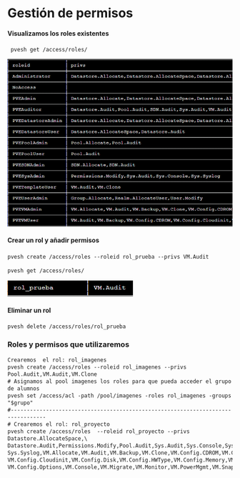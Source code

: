 # Gestión de permisos

#### Visualizamos los roles existentes

` pvesh get /access/roles/`

![image](img/roles.png)

#### Crear un rol y añadir permisos

`pvesh create /access/roles --roleid rol_prueba --privs VM.Audit`

`pvesh get /access/roles/`

![image](img/rolescrear.png)


#### Eliminar un rol

`pvesh delete /access/roles/rol_prueba`

### Roles y permisos que utilizaremos
```
Crearemos  el rol: rol_imagenes
pvesh create /access/roles --roleid rol_imagenes --privs Pool.Audit,VM.Audit,VM.Clone
# Asignamos al pool imagenes los roles para que pueda acceder el grupo de alumnos
pvesh set /access/acl -path /pool/imagenes -roles rol_imagenes -groups "$grupo"
#---------------------------------------------------------------------------------
# Crearemos el rol: rol_proyecto
pvesh create /access/roles  --roleid rol_proyecto --privs Datastore.AllocateSpace,\
Datastore.Audit,Permissions.Modify,Pool.Audit,Sys.Audit,Sys.Console,Sys.Modify,\
Sys.Syslog,VM.Allocate,VM.Audit,VM.Backup,VM.Clone,VM.Config.CDROM,VM.Config.CPU,\
VM.Config.Cloudinit,VM.Config.Disk,VM.Config.HWType,VM.Config.Memory,VM.Config.Network,\
VM.Config.Options,VM.Console,VM.Migrate,VM.Monitor,VM.PowerMgmt,VM.Snapshot,VM.Snapshot.Rollback
```
